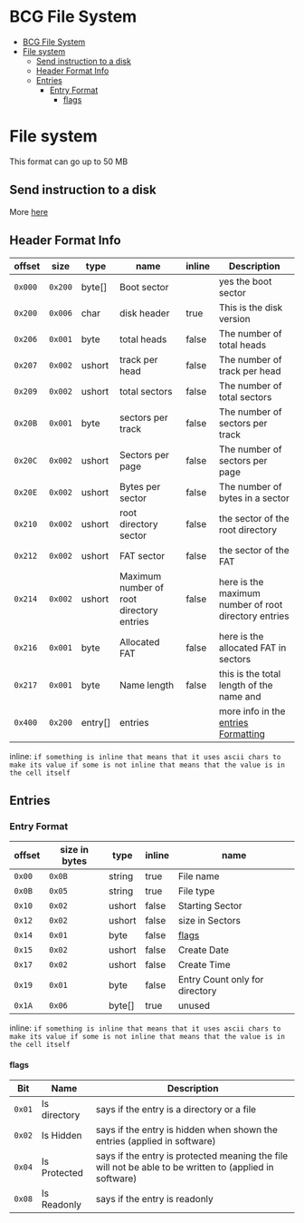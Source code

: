 # BCG File System

- [BCG File System](#bcg-file-system)
- [File system](#file-system)
  - [Send instruction to a disk](#send-instruction-to-a-disk)
  - [Header Format Info](#header-format-info)
  - [Entries](#entries)
    - [Entry Format](#entry-format)
      - [flags](#flags)

# File system

This format can go up to 50 MB

## Send instruction to a disk

More [here](../CPU/Floppy%20disk%20controller/BFDCG12.md)

## Header Format Info

|offset |size   |type   |name                                     |inline|Description
|-------|-------|-------|-----------------------------------------|-----|-
|`0x000`|`0x200`|byte[] |Boot sector                              |     |yes the boot sector
|`0x200`|`0x006`|char   |disk header                              |true |This is the disk version
|`0x206`|`0x001`|byte   |total heads                              |false|The number of total heads
|`0x207`|`0x002`|ushort |track per head                           |false|The number of track per head
|`0x209`|`0x002`|ushort |total sectors                            |false|The number of total sectors
|`0x20B`|`0x001`|byte   |sectors per track                        |false|The number of sectors per track
|`0x20C`|`0x002`|ushort |Sectors per page                         |false|The number of sectors per page
|`0x20E`|`0x002`|ushort |Bytes per sector                         |false|The number of bytes in a sector
|`0x210`|`0x002`|ushort |root directory sector                    |false|the sector of the root directory
|`0x212`|`0x002`|ushort |FAT sector                               |false|the sector of the FAT
|`0x214`|`0x002`|ushort |Maximum number of root directory entries |false|here is the maximum number of root directory entries
|`0x216`|`0x001`|byte   |Allocated FAT                            |false|here is the allocated FAT in sectors
|`0x217`|`0x001`|byte   |Name length                              |false|this is the total length of the name and
|`0x400`|`0x200`|entry[]|entries                                  |     |more info in the [entries Formatting](#entry-format)

inline: ``if something is inline that means that it uses ascii chars to make its value if some is not inline that means that the value is in the cell itself``

## Entries

### Entry Format

|offset|size in bytes |type   |inline  |name
|------|--------------|-------|-------|-
|`0x00`|    `0x0B`    |string | true  |File name
|`0x0B`|    `0x05`    |string | true  |File type
|`0x10`|    `0x02`    |ushort | false |Starting Sector
|`0x12`|    `0x02`    |ushort | false |size in Sectors
|`0x14`|    `0x01`    |byte   | false |[flags](#flags)
|`0x15`|    `0x02`    |ushort | false |Create Date
|`0x17`|    `0x02`    |ushort | false |Create Time
|`0x19`|    `0x01`    |byte   | false |Entry Count only for directory
|`0x1A`|    `0x06`    |byte[] | true  |unused

inline: ``if something is inline that means that it uses ascii chars to make its value if some is not inline that means that the value is in the cell itself``

#### flags

|Bit   |Name         |Description
|------|-------------|-
|`0x01`|Is directory |says if the entry is a directory or a file
|`0x02`|Is Hidden    |says if the entry is hidden when shown the entries (applied in software)
|`0x04`|Is Protected |says if the entry is protected meaning the file will not be able to be written to (applied in software)
|`0x08`|Is Readonly  |says if the entry is readonly
